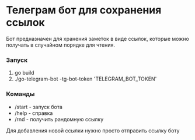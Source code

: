 # Телеграм бот для сохранения ссылок

Бот предназначен для хранения заметок в виде ссылок, которые можно получать в случайном порядке для чтения.

### Запуск

1. go build
2. ./go-telegram-bot -tg-bot-token 'TELEGRAM_BOT_TOKEN'

### Команды

* /start - запуск бота
* /help  - справка
* /rnd   - получить рандомную ссылку

Для добавления новой ссылки нужно просто отправить ссылку боту
